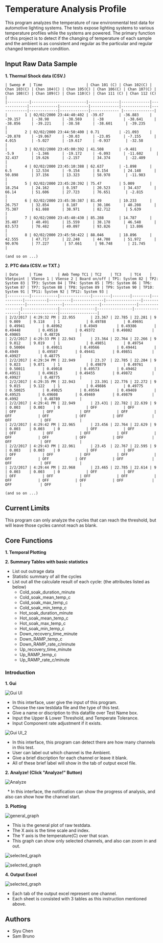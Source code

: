 # Temperature Analysis Profile 

This program analyzes the temperature of raw environmental test data for automotive lighting systems. The tests expose lighting systems to various temperature profiles while the systems are powered. The primary function of this project is to detect if the changing of temperature of each sample and the ambient is as consistent and regular as the particular and regular changed temperature condition.

## Input Raw Data Sample
**1. Thermal Shock data (CSV.)**

```
| Sweep #  | Time                    | Chan 101 (C) | Chan 102(C) | Chan 103(C) | Chan 104(C) | Chan 105(C) | Chan 106(C) | Chan 107(C) | Chan 108(C) | Chan 109(C) | Chan 110(C) | Chan 111 (C) | Chan 112 (C) |
|----------|-------------------------|--------------|-------------|-------------|-------------|-------------|-------------|-------------|-------------|-------------|-------------|------------- |--------------|
|        1 | 02/02/2000 23:44:40:402 | -39.67       | -36.883     | -39.157     | -38.98      | -38.569     | -38         | -38.641     | -38.856     | -39.221     | -38.58      | -38.601      | -39.235      |
|        2 | 02/02/2000 23:44:50:400 | 0.71         | -21.093     | -20.878     | -19.067     | -30.03      | -23.05      | -7.155      | 4.015       | -5.027      | -19.617     | -0.937       | -32.58       |
|        3 | 02/02/2000 23:45:00:392 | 41.508       | -9.481      | -5.9        | -1.346      | -19.172     | -6.093      | -11.602      | 32.437      | 19.626      | -2.157      | 34.374       | -22.409      |
|        4 | 02/02/2000 23:45:10:388 | 62.637       | -1.898      | 6.5         | 12.534      | -9.154      | 8.154       | 24.148      | 50.898      | 37.156      | 13.323      | 58.978       | -11.983      |
|        5 | 02/02/2000 23:45:20:392 | 75.47        | 5.009       | 18.254      | 24.162      | 0.197       | 20.523      | 34.437      | 66.14       | 51.606      | 27.723      | 76.651       | -2.815       |
|        6 | 02/02/2000 23:45:30:387 | 81.49        | 10.233      | 26.757      | 32.854      | 8.107       | 30.106      | 40.208      | 75.387      | 61.888      | 38.971      | 82.712       | 5.639        |
|        7 | 02/02/2000 23:45:40:430 | 85.288       | 14.787      | 35.487      | 40.491      | 15.559      | 38.178      | 46.548      | 83.573      | 70.482      | 49.097      | 93.826       | 13.806       |
|        8 | 02/02/2000 23:45:50:422 | 88.046       | 18.896      | 42.555      | 47.717      | 22.248      | 44.708      | 51.972      | 90.076      | 77.227       | 57.661      | 98.748       | 21.745       |

(and so on ...)

```

**2. PTC data (CSV. or TXT.)**

```
| Date     | Time       | Amb Temp TC1 | TC2    | TC3    | TC4    | VSetpoint | VSense 1 | VSense 2 | Board on/off | TP1: System 82 | TP2: System 83 | TP3: System 84 | TP4: System 85 | TP5: System 86 | TP6: System 87 | TP7: System 88 | TP8: System 89 | TP9: System 90 | TP10: System 91 | TP11: System 92 | TP12: System 93 |
|----------|------------|--------------|--------|--------|--------|-----------|----------|----------|--------------|----------------|----------------|----------------|----------------|----------------|----------------|----------------|----------------|----------------|-----------------|-----------------|-----------------|
| 2/2/2017 | 4:29:32 PM | 22.955       | 23.367 | 22.785 | 22.281 | 9         | 9.009    | 9.118    | 1            | 0.49788        | 0.49691        | 0.49941        | 0.48962        | 0.4949         | 0.49386        | 0.49448        | 0.49518        | 0.49372        | 0.49802         | 0.49865         | 0.48726         |
| 2/2/2017 | 4:29:33 PM | 22.943       | 23.364 | 22.764 | 22.266 | 9         | 9.012    | 9.019    | 1            | 0.49851        | 0.49754        | 0.50004        | 0.49011        | 0.49566        | 0.49441        | 0.4949         | 0.49587        | 0.49441        | 0.49851         | 0.49927         | 0.48775         |
| 2/2/2017 | 4:29:34 PM | 22.949       | 23.37  | 22.785 | 22.284 | 9         | 9.023    | 9.071    | 1            | 0.49879        | 0.49761        | 0.50011        | 0.49018        | 0.49573        | 0.49462        | 0.49511        | 0.49615        | 0.49455        | 0.49872         | 0.49927         | 0.48775         |
| 2/2/2017 | 4:29:35 PM | 22.943       | 23.391 | 22.776 | 22.272 | 9         | 9.015    | 9.122    | 1            | 0.49886        | 0.49775        | 0.50025        | 0.49025        | 0.49594        | 0.49469        | 0.49525        | 0.49608        | 0.49469        | 0.49879         | 0.4992          | 0.48789         |
| 2/2/2017 | 4:29:41 PM | 22.949       | 23.431 | 22.782 | 22.639 | 9         | 0.003    | 0.003    | 0            | OFF            | OFF            | OFF            | OFF            | OFF            | OFF            | OFF            | OFF            | OFF            | OFF             | OFF             | OFF             |
| 2/2/2017 | 4:29:42 PM | 22.965       | 23.456 | 22.764 | 22.629 | 9         | 0.003    | 0.003    | 0            | OFF            | OFF            | OFF            | OFF            | OFF            | OFF            | OFF            | OFF            | OFF            | OFF             | OFF             | OFF             |
| 2/2/2017 | 4:29:43 PM | 22.961       | 23.45  | 22.767 | 22.595 | 9         | 0.003    | 0.003    | 0            | OFF            | OFF            | OFF            | OFF            | OFF            | OFF            | OFF            | OFF            | OFF            | OFF             | OFF             | OFF             |
| 2/2/2017 | 4:29:44 PM | 22.968       | 23.465 | 22.785 | 22.614 | 9         | 0.003    | 0.003    | 0            | OFF            | OFF            | OFF            | OFF            | OFF            | OFF            | OFF            | OFF            | OFF            | OFF             | OFF             | OFF             |

(and so on ...)

```

## Current Limits

This program can only analyze the cycles that can reach the threshold, but will leave those cycles cannot reach as blank. 

## Core Functions

**1. Temporal Plotting**

**2. Summary Tables with basic statistics**
* List out outrage data
* Statistic summary of all the cycles
* List out all the calculate result of each cycle: (the attributes listed as below)
   * Cold_soak_duration_minute
   * Cold_soak_mean_temp_c
   * Cold_soak_max_temp_c
   * Cold_soak_min_temp_c
   * Hot_soak_duration_minute
   * Hot_soak_mean_temp_c
   * Hot_soak_max_temp_c
   * Hot_soak_min_temp_c
   * Down_recovery_time_minute
   * Down_RAMP_temp_c
   * Down_RAMP_rate_c/minute
   * Up_recovery_time_minute
   * Up_RAMP_temp_c
   * Up_RAMP_rate_c/minute

### Introduction
**1. Gui**

![Gui UI](/images/tshock_gui.PNG)

   * In this interface, user give the input of this program.
   * Choose the raw testdata file and the type of this test.
   * Give a name or discription to this datafile over Test Name box.
   * Input the Upper & Lower Threshold, and Temperate Tolerance.
   * Input Component rate adjustment if it exists.
   

![Gui UI_2](/images/tshock_gui_2.PNG)

   * In this interface, this program can detect there are how many channels in this test.
   * User can label out which channel is the Ambient.
   * Give a brief discription for each channel or leave it blank.
   * All of these brief label will show in the tab of output excel file.
   
**2. Analyze! (Click "Analyze!" Button)**

![Analyze](/images/notification.PNG)

   * In this interface, the notification can show the progress of analysis, and also can show how the channel start.
   
**3. Plotting**

![general_graph](/images/general_plot.PNG)

   * This is the general plot of raw testdata.
   * The X axis is the time scale and index.
   * The Y axis is the temperature(C) over that scan.
   * This graph can show only selected channels, and also can zoom in and out.
   
![selected_graph](/images/scale_in_graph.PNG)

![selected_graph](/images/ambient_graph.PNG)

**4. Output Excel**

![selected_graph](/images/output.PNG)

   * Each tab of the output excel represent one channel.
   * Each sheet is consisted with 3 tables as this instruction mentioned above.

## Authors

* Siyu Chen
* Sam Bruno
